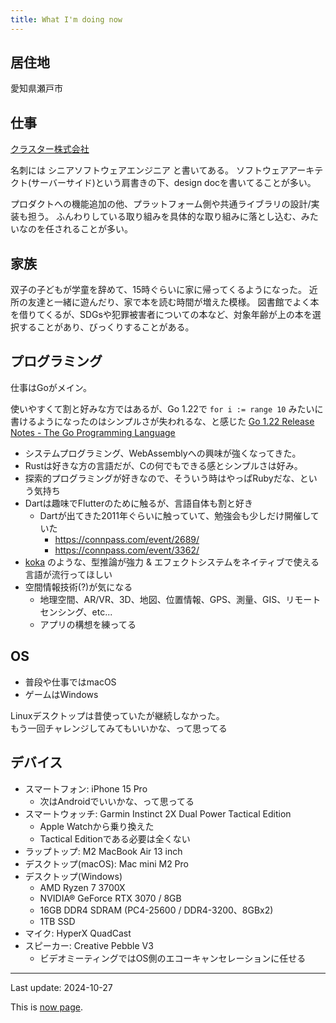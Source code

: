 ```yaml
---
title: What I'm doing now
---
```


## 居住地

愛知県瀬戸市

## 仕事

[クラスター株式会社](https://corp.cluster.mu/)

名刺には シニアソフトウェアエンジニア と書いてある。
ソフトウェアアーキテクト(サーバーサイド)という肩書きの下、design docを書いてることが多い。

プロダクトへの機能追加の他、プラットフォーム側や共通ライブラリの設計/実装も担う。
ふんわりしている取り組みを具体的な取り組みに落とし込む、みたいなのを任されることが多い。

## 家族

双子の子どもが学童を辞めて、15時ぐらいに家に帰ってくるようになった。
近所の友達と一緒に遊んだり、家で本を読む時間が増えた模様。
図書館でよく本を借りてくるが、SDGsや犯罪被害者についての本など、対象年齢が上の本を選択することがあり、びっくりすることがある。

## プログラミング

仕事はGoがメイン。

使いやすくて割と好みな方ではあるが、Go 1.22で `for i := range 10` みたいに書けるようになったのはシンプルさが失われるな、と感じた
[Go 1.22 Release Notes - The Go Programming Language](https://tip.golang.org/doc/go1.22#language)

- システムプログラミング、WebAssemblyへの興味が強くなってきた。
- Rustは好きな方の言語だが、Cの何でもできる感とシンプルさは好み。
- 探索的プログラミングが好きなので、そういう時はやっぱRubyだな、という気持ち
- Dartは趣味でFlutterのために触るが、言語自体も割と好き
    - Dartが出てきた2011年ぐらいに触っていて、勉強会も少しだけ開催していた
        - https://connpass.com/event/2689/
        - https://connpass.com/event/3362/
- [koka](http://localhost:8000/now.html) のような、型推論が強力 & エフェクトシステムをネイティブで使える言語が流行ってほしい
- 空間情報技術(?)が気になる
    - 地理空間、AR/VR、3D、地図、位置情報、GPS、測量、GIS、リモートセンシング、etc...
    - アプリの構想を練ってる

## OS

- 普段や仕事ではmacOS
- ゲームはWindows

Linuxデスクトップは昔使っていたが継続しなかった。   
もう一回チャレンジしてみてもいいかな、って思ってる

## デバイス

- スマートフォン: iPhone 15 Pro
    - 次はAndroidでいいかな、って思ってる
- スマートウォッチ: Garmin Instinct 2X Dual Power Tactical Edition
    - Apple Watchから乗り換えた
    - Tactical Editionである必要は全くない
- ラップトップ: M2 MacBook Air 13 inch
- デスクトップ(macOS): Mac mini M2 Pro
- デスクトップ(Windows)
    - AMD Ryzen 7 3700X
    - NVIDIA® GeForce RTX 3070 / 8GB
    - 16GB DDR4 SDRAM (PC4-25600 / DDR4-3200、8GBx2)
    - 1TB SSD
- マイク: HyperX QuadCast
- スピーカー: Creative Pebble V3
    - ビデオミーティングではOS側のエコーキャンセレーションに任せる

---

Last update: 2024-10-27

This is [now page](https://nownownow.com/about).
